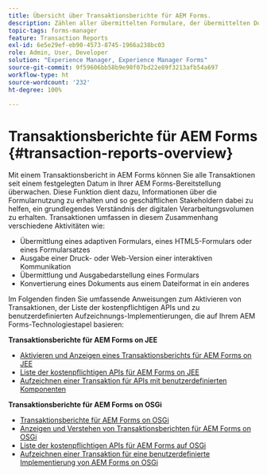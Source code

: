 ```yaml
---
title: Übersicht über Transaktionsberichte für AEM Forms.
description: Zählen aller übermittelten Formulare, der übermittelten Dokumente, wiedergegebenen interaktiven Kommunikationen, in ein anderes Format konvertierten Dokumente usw.
topic-tags: forms-manager
feature: Transaction Reports
exl-id: 6e5e29ef-eb90-4573-8745-1966a238bc03
role: Admin, User, Developer
solution: "Experience Manager, Experience Manager Forms"
source-git-commit: 9f59606bb58b9e90f07bd22e89f3213afb54a697
workflow-type: ht
source-wordcount: '232'
ht-degree: 100%

---
```


# Transaktionsberichte für AEM Forms {#transaction-reports-overview}

Mit einem Transaktionsbericht in AEM Forms können Sie alle Transaktionen seit einem festgelegten Datum in Ihrer AEM Forms-Bereitstellung überwachen. Diese Funktion dient dazu, Informationen über die Formularnutzung zu erhalten und so geschäftlichen Stakeholdern dabei zu helfen, ein grundlegendes Verständnis der digitalen Verarbeitungsvolumen zu erhalten. Transaktionen umfassen in diesem Zusammenhang verschiedene Aktivitäten wie:

* Übermittlung eines adaptiven Formulars, eines HTML5-Formulars oder eines Formularsatzes
* Ausgabe einer Druck- oder Web-Version einer interaktiven Kommunikation
* Übermittlung und Ausgabedarstellung eines Formulars
* Konvertierung eines Dokuments aus einem Dateiformat in ein anderes

Im Folgenden finden Sie umfassende Anweisungen zum Aktivieren von Transaktionen, der Liste der kostenpflichtigen APIs und zu benutzerdefinierten Aufzeichnungs-Implementierungen, die auf Ihrem AEM Forms-Technologiestapel basieren:

**Transaktionsberichte für AEM Forms on JEE**

* [Aktivieren und Anzeigen eines Transaktionsberichts für AEM Forms on JEE](/help/forms/using/transaction-report-overview-jee.md)
* [Liste der kostenpflichtigen APIs für AEM Forms on JEE](/help/forms/using/transaction-reports-billable-apis-jee.md)
* [Aufzeichnen einer Transaktion für APIs mit benutzerdefinierten Komponenten](/help/forms/using/record-transaction-custom-component-jee.md)

**Transaktionsberichte für AEM Forms on OSGi**

* [Transaktionsberichte für AEM Forms on OSGi](/help/forms/using/transaction-reports-overview.md)
* [Anzeigen und Verstehen von Transaktionsberichten für AEM Forms on OSGi](/help/forms/using/viewing-and-understanding-transaction-reports.md)
* [Liste der kostenpflichtigen APIs für AEM Forms auf OSGi](/help/forms/using/transaction-reports-billable-apis.md)
* [Aufzeichnen einer Transaktion für eine benutzerdefinierte Implementierung von AEM Forms on OSGi](/help/forms/using/record-transaction-custom-implementation.md)

